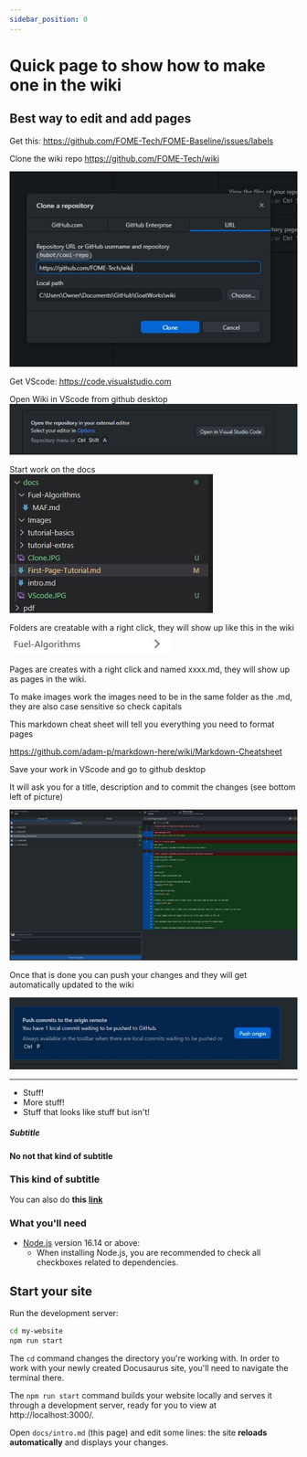 ```yaml
---
sidebar_position: 0
---
```


# Quick page to show how to make one in the wiki

## Best way to edit and add pages

Get this:
https://github.com/FOME-Tech/FOME-Baseline/issues/labels

Clone the wiki repo
https://github.com/FOME-Tech/wiki

![image](Clone.JPG)

Get VScode:
https://code.visualstudio.com

Open Wiki in VScode from github desktop
![image](VScode.JPG)

Start work on the docs
![img](Docs.JPG)

Folders are creatable with a right click, they will show up like this in the wiki
![img](Folder.JPG)

Pages are creates with a right click and named xxxx.md, they will show up as pages in the wiki.

To make images work the images need to be in the same folder as the .md, they are also case sensitive so check capitals

This markdown cheat sheet will tell you everything you need to format pages

https://github.com/adam-p/markdown-here/wiki/Markdown-Cheatsheet

Save your work in VScode and go to github desktop

It will ask you for a title, description and to commit the changes (see bottom left of picture)

![img](Commit.JPG)

Once that is done you can push your changes and they will get automatically updated to the wiki

![img](Push.JPG)

---

- Stuff!
- More stuff!
- Stuff that looks like stuff but isn't!

##### Subtitle

#### No not that kind of subtitle

### This kind of subtitle

You can also do **this** **[link](https://fome.tech)**

### What you'll need

- [Node.js](https://nodejs.org/en/download/) version 16.14 or above:
  - When installing Node.js, you are recommended to check all checkboxes related to dependencies.

## Start your site

Run the development server:

```bash
cd my-website
npm run start
```

The `cd` command changes the directory you're working with. In order to work with your newly created Docusaurus site, you'll need to navigate the terminal there.

The `npm run start` command builds your website locally and serves it through a development server, ready for you to view at http://localhost:3000/.

Open `docs/intro.md` (this page) and edit some lines: the site **reloads automatically** and displays your changes.
